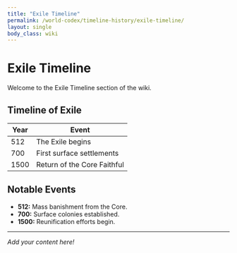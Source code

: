 ```yaml
---
title: "Exile Timeline"
permalink: /world-codex/timeline-history/exile-timeline/
layout: single
body_class: wiki
---
```


# Exile Timeline

Welcome to the Exile Timeline section of the wiki.

## Timeline of Exile

| Year | Event                        |
|------|------------------------------|
| 512  | The Exile begins             |
| 700  | First surface settlements    |
| 1500 | Return of the Core Faithful  |

## Notable Events

- **512:** Mass banishment from the Core.
- **700:** Surface colonies established.
- **1500:** Reunification efforts begin.

---

_Add your content here!_ 